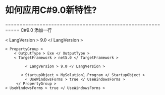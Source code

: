 ﻿




# 如何应用C#9.0新特性?
===========================================================
C#9.0 添加一行

 < LangVersion > 9.0 </ LangVersion >

```
< PropertyGroup >
    < OutputType > Exe </ OutputType >
    < TargetFramework > net5.0 </ TargetFramework >

         < LangVersion > 9.0 </ LangVersion >

       < StartupObject > MySolution1.Program </ StartupObject >
         < UseWindowsForms > true </ UseWindowsForms >
     </ PropertyGroup >
< UseWindowsForms > true </ UseWindowsForms >

```
